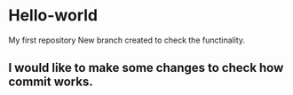 # Hello-world
My first repository
New branch created to check the functinality.

I would like to make some changes to check how commit works.
-----------
